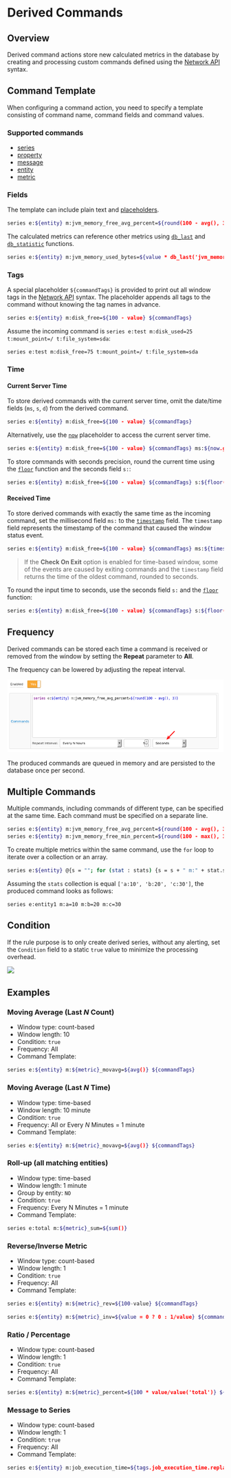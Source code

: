 # Derived Commands

## Overview

Derived command actions store new calculated metrics in the database by creating and processing custom commands defined using the [Network API](../api/network/README.md#network-api) syntax.

## Command Template

When configuring a command action, you need to specify a template consisting of command name, command fields and command values.

### Supported commands

* [series](../api/network/series.md)
* [property](../api/network/property.md)
* [message](../api/network/message.md)
* [entity](../api/network/entity.md)
* [metric](../api/network/metric.md)

### Fields

The template can include plain text and [placeholders](placeholders.md).

```bash
series e:${entity} m:jvm_memory_free_avg_percent=${round(100 - avg(), 3)}
```

The calculated metrics can reference other metrics using [`db_last`](functions-series.md#db_laststring-m) and [`db_statistic`](functions-series.md#db_statistic) functions.

```bash
series e:${entity} m:jvm_memory_used_bytes=${value * db_last('jvm_memory_total_bytes') / 100.0}
```

### Tags

A special placeholder `${commandTags}` is provided to print out all window tags in the [Network API](../api/network/series.md#syntax) syntax. The placeholder appends all tags to the command without knowing the tag names in advance.

```bash
series e:${entity} m:disk_free=${100 - value} ${commandTags}
```

Assume the incoming command is `series e:test m:disk_used=25 t:mount_point=/ t:file_system=sda`:

```ls
series e:test m:disk_free=75 t:mount_point=/ t:file_system=sda
```

### Time

#### Current Server Time

To store derived commands with the current server time, omit the date/time fields (`ms`, `s`, `d`) from the derived command.

```bash
series e:${entity} m:disk_free=${100 - value} ${commandTags}
```

Alternatively, use the [`now`](window-fields.md#date-fields) placeholder to access the current server time.

```bash
series e:${entity} m:disk_free=${100 - value} ${commandTags} ms:${now.getMillis()}
```

To store commands with seconds precision, round the current time using the [`floor`](functions.md#mathematical) function and the seconds field `s:`:

```bash
series e:${entity} m:disk_free=${100 - value} ${commandTags} s:${floor(now.getMillis()/1000)}
```

#### Received Time

To store derived commands with exactly the same time as the incoming command, set the millisecond field `ms:` to the [`timestamp`](window-fields.md#date-fields) field. The `timestamp` field represents the timestamp of the command that caused the window status event.

```bash
series e:${entity} m:disk_free=${100 - value} ${commandTags} ms:${timestamp}
```

> If the **Check On Exit** option is enabled for time-based window, some of the events are caused by exiting commands and the `timestamp` field returns the time of the oldest command, rounded to seconds.

To round the input time to seconds, use the seconds field `s:` and the [`floor`](functions.md#mathematical) function:

```bash
series e:${entity} m:disk_free=${100 - value} ${commandTags} s:${floor(timestamp/1000)}
```

## Frequency

Derived commands can be stored each time a command is received or removed from the window by setting the **Repeat** parameter to **All**.

The frequency can be lowered by adjusting the repeat interval.

![](./images/derived_repeat.png)

The produced commands are queued in memory and are persisted to the database once per second.

## Multiple Commands

Multiple commands, including commands of different type, can be specified at the same time. Each command must be specified on a separate line.

```bash
series e:${entity} m:jvm_memory_free_avg_percent=${round(100 - avg(), 3)}
series e:${entity} m:jvm_memory_free_min_percent=${round(100 - max(), 3)}
```

To create multiple metrics within the same command, use the `for` loop to iterate over a collection or an array.

```bash
series e:${entity} @{s = ""; for (stat : stats) {s = s + " m:" + stat.split(":")[0] + "=" + stat.split(":")[1];} return s;}
```

Assuming the `stats` collection is equal `['a:10', 'b:20', 'c:30']`, the produced command looks as follows:

```ls
series e:entity1 m:a=10 m:b=20 m:c=30
```

## Condition

If the rule purpose is to only create derived series, without any alerting, set the `Condition` field to a static `true` value to minimize the processing overhead.

![](./images/derived-condition.png)

## Examples

### Moving Average (Last *N* Count)

* Window type: count-based
* Window length: 10
* Condition: `true`
* Frequency: All
* Command Template:

```bash
series e:${entity} m:${metric}_movavg=${avg()} ${commandTags}
```

### Moving Average (Last *N* Time)

* Window type: time-based
* Window length: 10 minute
* Condition: `true`
* Frequency: All or Every *N* Minutes = 1 minute
* Command Template:

```bash
series e:${entity} m:${metric}_movavg=${avg()} ${commandTags}
```

### Roll-up (all matching entities)

* Window type: time-based
* Window length: 1 minute
* Group by entity: `NO`
* Condition: `true`
* Frequency: Every N Minutes = 1 minute
* Command Template:

```bash
series e:total m:${metric}_sum=${sum()}
```

### Reverse/Inverse Metric

* Window type: count-based
* Window length: 1
* Condition: `true`
* Frequency: All
* Command Template:

```bash
series e:${entity} m:${metric}_rev=${100-value} ${commandTags}
```

```bash
series e:${entity} m:${metric}_inv=${value = 0 ? 0 : 1/value} ${commandTags}
```

### Ratio / Percentage

* Window type: count-based
* Window length: 1
* Condition: `true`
* Frequency: All
* Command Template:

```bash
series e:${entity} m:${metric}_percent=${100 * value/value('total')} ${commandTags}
```

### Message to Series

* Window type: count-based
* Window length: 1
* Condition: `true`
* Frequency: All
* Command Template:

```bash
series e:${entity} m:job_execution_time=${tags.job_execution_time.replaceAll("[a-zA-Z]", "").trim()}
```
